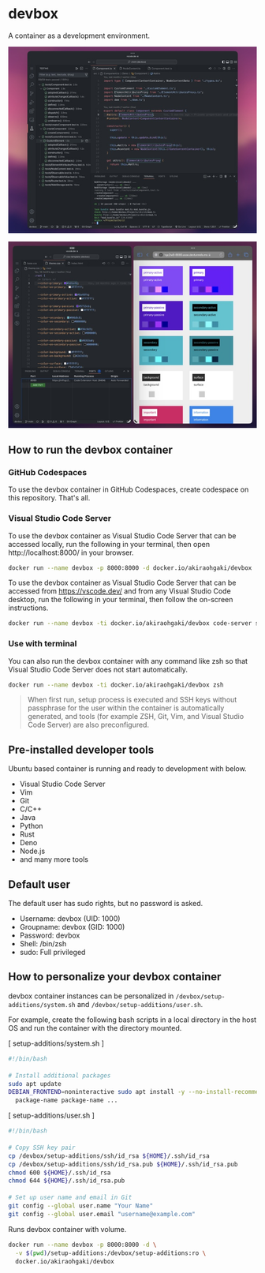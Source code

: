 # devbox

A container as a development environment.

![screenshot-01](images/screenshot-01.jpg)

![screenshot-02](images/screenshot-02.jpg)

## How to run the devbox container

### GitHub Codespaces

To use the devbox container in GitHub Codespaces, create codespace on this repository. That's all.

### Visual Studio Code Server

To use the devbox container as Visual Studio Code Server that can be accessed locally, run the following in your terminal, then open http://localhost:8000/ in your browser.

```sh
docker run --name devbox -p 8000:8000 -d docker.io/akiraohgaki/devbox
```

To use the devbox container as Visual Studio Code Server that can be accessed from https://vscode.dev/ and from any Visual Studio Code desktop, run the following in your terminal, then follow the on-screen instructions.

```sh
docker run --name devbox -ti docker.io/akiraohgaki/devbox code-server serve
```

### Use with terminal

You can also run the devbox container with any command like zsh so that Visual Studio Code Server does not start automatically.

```sh
docker run --name devbox -ti docker.io/akiraohgaki/devbox zsh
```

> When first run, setup process is executed and SSH keys without passphrase for the user within the container is automatically generated, and tools (for example ZSH, Git, Vim, and Visual Studio Code Server) are also preconfigured.

## Pre-installed developer tools

Ubuntu based container is running and ready to development with below.

- Visual Studio Code Server
- Vim
- Git
- C/C++
- Java
- Python
- Rust
- Deno
- Node.js
- and many more tools

## Default user

The default user has sudo rights, but no password is asked.

- Username: devbox (UID: 1000)
- Groupname: devbox (GID: 1000)
- Password: devbox
- Shell: /bin/zsh
- sudo: Full privileged

## How to personalize your devbox container

devbox container instances can be personalized in `/devbox/setup-additions/system.sh` and `/devbox/setup-additions/user.sh`.

For example, create the following bash scripts in a local directory in the host OS and run the container with the directory mounted.

[ setup-additions/system.sh ]

```bash
#!/bin/bash

# Install additional packages
sudo apt update
DEBIAN_FRONTEND=noninteractive sudo apt install -y --no-install-recommends \
  package-name package-name ...
```

[ setup-additions/user.sh ]

```bash
#!/bin/bash

# Copy SSH key pair
cp /devbox/setup-additions/ssh/id_rsa ${HOME}/.ssh/id_rsa
cp /devbox/setup-additions/ssh/id_rsa.pub ${HOME}/.ssh/id_rsa.pub
chmod 600 ${HOME}/.ssh/id_rsa
chmod 644 ${HOME}/.ssh/id_rsa.pub

# Set up user name and email in Git
git config --global user.name "Your Name"
git config --global user.email "username@example.com"
```

Runs devbox container with volume.

```sh
docker run --name devbox -p 8000:8000 -d \
  -v $(pwd)/setup-additions:/devbox/setup-additions:ro \
  docker.io/akiraohgaki/devbox
```
